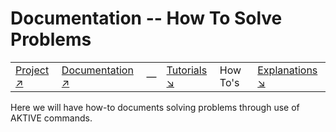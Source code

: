 # Documentation -- How To Solve Problems

|||||||
|---|---|---|---|---|---|
|[Project ↗](../README.md)|[Documentation ↗](index.md)|&mdash;|[Tutorials ↘](tutorials.md)|How To's|[Explanations ↘](explanations.md)|[References ↘](ref/index.md)|

Here we will have how-to documents solving problems through use of AKTIVE commands.
